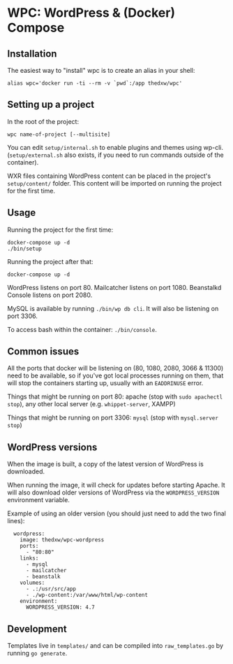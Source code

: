# WPC: WordPress & (Docker) Compose

## Installation

The easiest way to "install" wpc is to create an alias in your shell:

```
alias wpc='docker run -ti --rm -v `pwd`:/app thedxw/wpc'
```

## Setting up a project

In the root of the project:

```
wpc name-of-project [--multisite]
```

You can edit `setup/internal.sh` to enable plugins and themes using wp-cli. (`setup/external.sh` also exists, if you need to run commands outside of the container).

WXR files containing WordPress content can be placed in the project's `setup/content/` folder. This content will be imported on running the project for the first time.

## Usage

Running the project for the first time:

```
docker-compose up -d
./bin/setup
```

Running the project after that:

```
docker-compose up -d
```

WordPress listens on port 80. Mailcatcher listens on port 1080. Beanstalkd Console listens on port 2080.

MySQL is available by running `./bin/wp db cli`. It will also be listening on port 3306.

To access bash within the container: `./bin/console`.

## Common issues

All the ports that docker will be listening on (80, 1080, 2080, 3066 & 11300) need to be available, so if you've got local processes running on them, that will stop the containers starting up, usually with an `EADDRINUSE` error.

Things that might be running on port 80: apache (stop with `sudo apachectl stop`), any other local server (e.g. `whippet-server`, XAMPP)

Things that might be running on port 3306: `mysql` (stop with `mysql.server stop`)

## WordPress versions

When the image is built, a copy of the latest version of WordPress is downloaded.

When running the image, it will check for updates before starting Apache. It will also download older versions of WordPress via the `WORDPRESS_VERSION` environment variable.

Example of using an older version (you should just need to add the two final lines):

```
  wordpress:
    image: thedxw/wpc-wordpress
    ports:
      - "80:80"
    links:
      - mysql
      - mailcatcher
      - beanstalk
    volumes:
      - .:/usr/src/app
      - ./wp-content:/var/www/html/wp-content
    environment:
      WORDPRESS_VERSION: 4.7
```

## Development

Templates live in `templates/` and can be compiled into `raw_templates.go` by running `go generate`.
